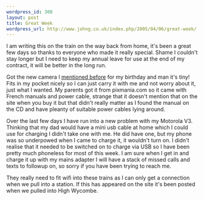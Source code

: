 ```yaml
--- 
wordpress_id: 308
layout: post
title: Great Week
wordpress_url: http://www.johng.co.uk/index.php/2005/04/06/great-week/
---
```

I am writing this on the train on the way back from home, it's been a great few days so thanks to everyone who made it really special. Shame I couldn't stay longer but I need to keep my annual leave for use at the end of my contract, it will be better in the long run.

Got the new camera I <a href="http://www.johng.co.uk/index.php/2005/03/05/really-liking-wordpress/">mentioned before</a> for my birthday and man it's tiny! Fits in my pocket nicely so I can just carry it with me and not worry about it, just what I wanted. My parents got it from pixmania.com so it came with French manuals and power cable, strange that it doesn't mention that on the site when you buy it but that didn't really matter as I found the manual on the CD and have pleanty of suitable power cables lying around.

Over the last few days I have run into a new problem with my Motorola V3. Thinking that my dad would have a mini usb cable at home which I could use for charging I didn't take one with me. He did have one, but my phone was so underpowed when I came to charge it, it wouldn't turn on. I didn't realise that it needed to be switched on to charge via USB so I have been pretty much phoneless for most of this week. I am sure when I get in and charge it up with my mains adapter I will have a stack of missed calls and texts to followup on, so sorry if you have been trying to reach me.

They really need to fit wifi into these trains as I can only get a connection when we pull into a station. If this has appeared on the site it's been posted when we pulled into High Wycombe.
